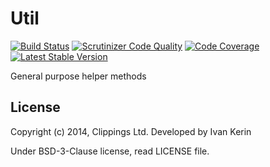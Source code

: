 Util
====

[![Build Status](https://travis-ci.org/clippings/util.png?branch=master)](https://travis-ci.org/clippings/util)
[![Scrutinizer Code Quality](https://scrutinizer-ci.com/g/clippings/util/badges/quality-score.png)](https://scrutinizer-ci.com/g/clippings/util/)
[![Code Coverage](https://scrutinizer-ci.com/g/clippings/util/badges/coverage.png)](https://scrutinizer-ci.com/g/clippings/util/)
[![Latest Stable Version](https://poser.pugx.org/clippings/util/v/stable.png)](https://packagist.org/packages/clippings/util)

General purpose helper methods

## License

Copyright (c) 2014, Clippings Ltd. Developed by Ivan Kerin

Under BSD-3-Clause license, read LICENSE file.
